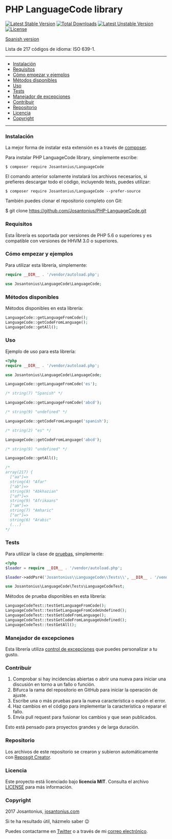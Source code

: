 # PHP LanguageCode library

[![Latest Stable Version](https://poser.pugx.org/josantonius/languagecode/v/stable)](https://packagist.org/packages/josantonius/languagecode) [![Total Downloads](https://poser.pugx.org/josantonius/languagecode/downloads)](https://packagist.org/packages/josantonius/languagecode) [![Latest Unstable Version](https://poser.pugx.org/josantonius/languagecode/v/unstable)](https://packagist.org/packages/josantonius/languagecode) [![License](https://poser.pugx.org/josantonius/languagecode/license)](https://packagist.org/packages/josantonius/languagecode)

[Spanish version](README-ES.md)

Lista de 217 códigos de idioma: ISO 639-1.

---

- [Instalación](#instalación)
- [Requisitos](#requisitos)
- [Cómo empezar y ejemplos](#cómo-empezar-y-ejemplos)
- [Métodos disponibles](#métodos-disponibles)
- [Uso](#uso)
- [Tests](#tests)
- [Manejador de excepciones](#manejador-de-excepciones)
- [Contribuir](#contribuir)
- [Repositorio](#repositorio)
- [Licencia](#licencia)
- [Copyright](#copyright)

---

### Instalación 

La mejor forma de instalar esta extensión es a través de [composer](http://getcomposer.org/download/).

Para instalar PHP LanguageCode library, simplemente escribe:

    $ composer require Josantonius/LanguageCode

El comando anterior solamente instalará los archivos necesarios, si prefieres descargar todo el código, incluyendo tests, puedes utilizar:

    $ composer require Josantonius/LanguageCode --prefer-source

También puedes clonar el repositorio completo con Git:

  $ git clone https://github.com/Josantonius/PHP-LanguageCode.git

### Requisitos

Esta ĺibrería es soportada por versiones de PHP 5.6 o superiores y es compatible con versiones de HHVM 3.0 o superiores.

### Cómo empezar y ejemplos

Para utilizar esta librería, simplemente:

```php
require __DIR__ . '/vendor/autoload.php';

use Josantonius\LanguageCode\LanguageCode;
```
### Métodos disponibles

Métodos disponibles en esta librería:

```php
LanguageCode::getLanguageFromCode();
LanguageCode::getCodeFromLanguage();
LanguageCode::getAll();
```
### Uso

Ejemplo de uso para esta librería:

```php
<?php
require __DIR__ . '/vendor/autoload.php';

use Josantonius\LanguageCode\LanguageCode;

LanguageCode::getLanguageFromCode('es');

/* string(7) "Spanish" */

LanguageCode::getLanguageFromCode('abcd');

/* string(9) "undefined" */

LanguageCode::getCodeFromLanguage('spanish');

/* string(2) "es" */

LanguageCode::getCodeFromLanguage('abcd');

/* string(9) "undefined" */

LanguageCode::getAll();

/*
array(217) {
  ["aa"]=>
  string(4) "Afar"
  ["ab"]=>
  string(9) "Abkhazian"
  ["af"]=>
  string(9) "Afrikaans"
  ["am"]=>
  string(7) "Amharic"
  ["ar"]=>
  string(6) "Arabic"
  (...)
*/
```

### Tests 

Para utilizar la clase de [pruebas](tests), simplemente:

```php
<?php
$loader = require __DIR__ . '/vendor/autoload.php';

$loader->addPsr4('Josantonius\\LanguageCode\\Tests\\', __DIR__ . '/vendor/josantonius/languagecode/tests');

use Josantonius\LanguageCode\Tests\LanguageCodeTest;
```
Métodos de prueba disponibles en esta librería:

```php
LanguageCodeTest::testGetLanguageFromCode();
LanguageCodeTest::testGetLanguageFromCodeUndefined();
LanguageCodeTest::testGetCodeFromLanguage();
LanguageCodeTest::testGetCodeFromLanguageUndefined();
LanguageCodeTest::testGetAll();
```

### Manejador de excepciones

Esta librería utiliza [control de excepciones](src/Exception) que puedes personalizar a tu gusto.
### Contribuir
1. Comprobar si hay incidencias abiertas o abrir una nueva para iniciar una discusión en torno a un fallo o función.
1. Bifurca la rama del repositorio en GitHub para iniciar la operación de ajuste.
1. Escribe una o más pruebas para la nueva característica o expón el error.
1. Haz cambios en el código para implementar la característica o reparar el fallo.
1. Envía pull request para fusionar los cambios y que sean publicados.

Esto está pensado para proyectos grandes y de larga duración.

### Repositorio

Los archivos de este repositorio se crearon y subieron automáticamente con [Reposgit Creator](https://github.com/Josantonius/BASH-Reposgit).

### Licencia

Este proyecto está licenciado bajo **licencia MIT**. Consulta el archivo [LICENSE](LICENSE) para más información.

### Copyright

2017 Josantonius, [josantonius.com](https://josantonius.com/)

Si te ha resultado útil, házmelo saber :wink:

Puedes contactarme en [Twitter](https://twitter.com/Josantonius) o a través de mi [correo electrónico](mailto:hello@josantonius.com).